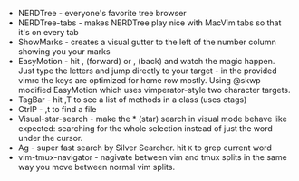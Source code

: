 * NERDTree - everyone's favorite tree browser
* NERDTree-tabs - makes NERDTree play nice with MacVim tabs so that it's on every tab
* ShowMarks - creates a visual gutter to the left of the number column showing you your marks
* EasyMotion - hit ,<esc> (forward) or ,<Shift-Esc> (back) and watch the magic happen. Just type the letters and jump directly to your target - in the provided vimrc the keys are optimized for home row mostly. Using @skwp modified EasyMotion which uses vimperator-style two character targets.
* TagBar - hit ,T to see a list of methods in a class (uses ctags)
* CtrlP - ,t to find a file
* Visual-star-search - make the * (star) search in visual mode behave like expected: searching for the whole selection instead of just the word under the cursor.
* Ag - super fast search by Silver Searcher. hit `K` to grep current word
* vim-tmux-navigator - nagivate between vim and tmux splits in the same way you move between normal vim splits.

